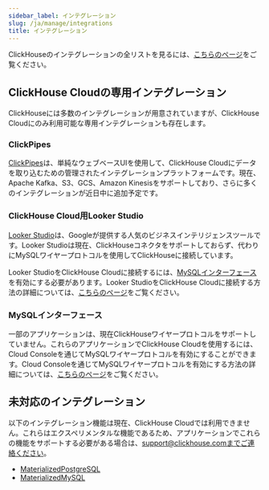 ```yaml
---
sidebar_label: インテグレーション
slug: /ja/manage/integrations
title: インテグレーション
---
```


ClickHouseのインテグレーションの全リストを見るには、[こちらのページ](/ja/integrations)をご覧ください。

## ClickHouse Cloudの専用インテグレーション

ClickHouseには多数のインテグレーションが用意されていますが、ClickHouse Cloudにのみ利用可能な専用インテグレーションも存在します。

### ClickPipes

[ClickPipes](/ja/integrations/clickpipes)は、単純なウェブベースUIを使用して、ClickHouse Cloudにデータを取り込むための管理されたインテグレーションプラットフォームです。現在、Apache Kafka、S3、GCS、Amazon Kinesisをサポートしており、さらに多くのインテグレーションが近日中に追加予定です。

### ClickHouse Cloud用Looker Studio

[Looker Studio](https://lookerstudio.google.com/)は、Googleが提供する人気のビジネスインテリジェンスツールです。Looker Studioは現在、ClickHouseコネクタをサポートしておらず、代わりにMySQLワイヤープロトコルを使用してClickHouseに接続しています。

Looker StudioをClickHouse Cloudに接続するには、[MySQLインターフェース](/ja/interfaces/mysql)を有効にする必要があります。Looker StudioをClickHouse Cloudに接続する方法の詳細については、[こちらのページ](/ja/interfaces/mysql#enabling-the-mysql-interface-on-clickhouse-cloud)をご覧ください。

### MySQLインターフェース

一部のアプリケーションは、現在ClickHouseワイヤープロトコルをサポートしていません。これらのアプリケーションでClickHouse Cloudを使用するには、Cloud Consoleを通じてMySQLワイヤープロトコルを有効にすることができます。Cloud Consoleを通じてMySQLワイヤープロトコルを有効にする方法の詳細については、[こちらのページ](/ja/interfaces/mysql#enabling-the-mysql-interface-on-clickhouse-cloud)をご覧ください。

## 未対応のインテグレーション

以下のインテグレーション機能は現在、ClickHouse Cloudでは利用できません。これらはエクスペリメンタルな機能であるため、アプリケーションでこれらの機能をサポートする必要がある場合は、support@clickhouse.comまでご連絡ください。

- [MaterializedPostgreSQL](/ja/engines/database-engines/materialized-mysql)
- [MaterializedMySQL](/ja/engines/table-engines/integrations/materialized-postgresql)
